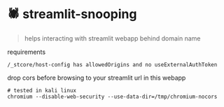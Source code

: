 # 🕷️ streamlit-snooping

> helps interacting with streamlit webapp behind domain name

requirements
```
/_stcore/host-config has allowedOrigins and no useExternalAuthToken
```

drop cors before browsing to your streamlit url in this webapp
```
# tested in kali linux
chromium --disable-web-security --use-data-dir=/tmp/chromium-nocors
```

